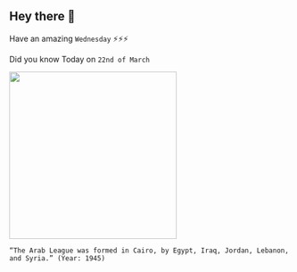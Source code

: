 ## Hey there 👋
Have an amazing `Wednesday` ⚡⚡⚡

Did you know Today on `22nd of March`
 
 [<img src="https://upload.wikimedia.org/wikipedia/commons/0/04/Arab_League_Summit%2C_1964.jpg" width="300" />](https://en.wikipedia.org/wiki/Arab_League#:~:text=The%20Arab%20League%20was%20formed%20in%20Cairo%20on%2022%20March%201945) 
 ```
“The Arab League was formed in Cairo, by Egypt, Iraq, Jordan, Lebanon, and Syria.” (Year: 1945)
```
